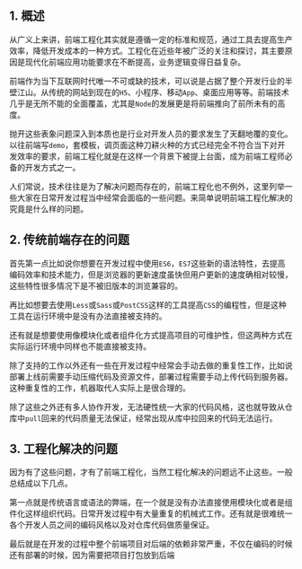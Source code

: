 ## 1. 概述

从广义上来讲，前端工程化其实就是遵循一定的标准和规范，通过工具去提高生产效率，降低开发成本的一种方式。工程化在近些年被广泛的关注和探讨，其主要原因是现代化前端应用功能要求在不断提高，业务逻辑变得日益复杂。

前端作为当下互联网时代唯一不可或缺的技术，可以说是占据了整个开发行业的半壁江山。从传统的网站到现在的```H5```、小程序、移动```App```、桌面应用等等。前端技术几乎是无所不能的全面覆盖，尤其是```Node```的发展更是将前端推向了前所未有的高度。

抛开这些表象问题深入到本质也是行业对开发人员的要求发生了天翻地覆的变化。以往前端写```demo```，套模板，调页面这种刀耕火种的方式已经完全不符合当下对开发效率的要求，前端工程化就是在这样一个背景下被提上台面，成为前端工程师必备的开发方式之一。

人们常说，技术往往是为了解决问题而存在的，前端工程化也不例外，这里列举一些大家在日常开发过程当中经常会面临的一些问题。来简单说明前端工程化解决的究竟是什么样的问题。

## 2. 传统前端存在的问题

首先第一点比如说你想要在开发过程中使用```ES6```，```ES7```这些新的语法特性，去提高编码效率和技术能力，但是浏览器的更新速度虽快但用户更新的速度确相对较慢，这些特性很多情况下是不被旧版本的浏览兼容的。

再比如想要去使用```Less```或```Sass```或```PostCSS```这样的工具提高```CSS```的编程性，但是这种工具在运行环境中是没有办法直接被支持的。

还有就是想要使用像模块化或者组件化方式提高项目的可维护性，但这两种方式在实际运行环境中同样也不能直接被支持。

除了支持的工作以外还有一些在开发过程中经常会手动去做的重复性工作，比如说部署上线前需要手动压缩代码及资源文件，部署过程需要手动上传代码到服务器。这种重复性的工作，机器取代人实际上是很合理的。

除了这些之外还有多人协作开发，无法硬性统一大家的代码风格，这也就导致从仓库中```pull```回来的代码质量无法保证，经常出现从库中拉回来的代码无法运行。

## 3. 工程化解决的问题

因为有了这些问题，才有了前端工程化，当然工程化解决的问题远不止这些。一般总结成以下几点。

第一点就是传统语言或语法的弊端，在一个就是没有办法直接使用模块化或者是组件化这样组织代码。日常开发过程中有大量重复的机械式工作。还有就是很难统一各个开发人员之间的编码风格以及对仓库代码做质量保证。

最后就是在开发的过程中整个前端项目对后端的依赖非常严重，不仅在编码的时候还有部署的时候，因为需要把项目打包放到后端